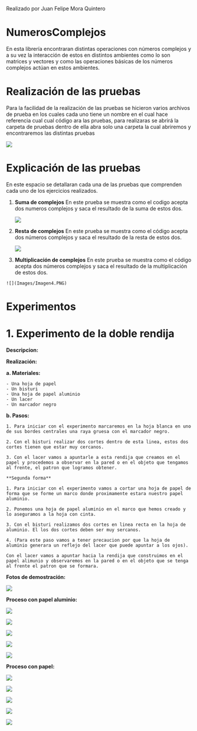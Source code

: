 Realizado por Juan Felipe Mora Quintero

# NumerosComplejos


En esta librería encontraran distintas operaciones con números complejos y a su vez la interacción de estos en distintos ambientes como lo son matrices y vectores y como las operaciones básicas de los números complejos actúan en estos ambientes.



# Realización de las pruebas

Para la facilidad de la realización de las pruebas se hicieron varios archivos de prueba en los cuales cada uno tiene un nombre en el cual hace referencia cual cual código ara las pruebas, para realizaras se abrirá la carpeta de pruebas  dentro de ella abra solo una carpeta la cual abriremos y encontraremos las distintas pruebas

![](Images/Imagen1.PNG)


# Explicación de las pruebas

En este espacio se detallaran cada una de las pruebas que comprenden cada uno de los ejercicios realizados.

 1. **Suma de complejos**
	  En este prueba se muestra como el codigo acepta dos numeros complejos y saca el resultado de la suma de estos dos.
    
	![](Images/Imagen2.PNG)

 2. **Resta de complejos**
	  En este prueba se muestra como el código acepta dos números complejos y saca el resultado de la resta de 					estos dos.
	  
	![](Images/Imagen3.PNG) 
	
 3.  **Multiplicación de complejos**
	En este prueba se muestra como el código acepta dos números complejos y saca el resultado de la multiplicación de estos dos.
	
	![](Images/Imagen4.PNG) 
	
	
# **Experimentos**

# **1.	Experimento de la doble rendija**

**Descripcion:**



**Realización:**

**a. Materiales:**

	- Una hoja de papel
	- Un bisturi
	- Una hoja de papel aluminio
	- Un lacer
	- Un marcador negro

**b. Pasos:**

	1. Para iniciar con el experimento marcaremos en la hoja blanca en uno de sus bordes centrales una raya gruesa con el marcador negro.
	
	2. Con el bisturi realizar dos cortes dentro de esta linea, estos dos cortes tienen que estar muy cercanos.
	
	3. Con el lacer vamos a apuntarle a esta rendija que creamos en el papel y procedemos a observar en la pared o en el objeto que tengamos al frente, el patron que logramos obtener.
	
	**Segunda forma**
	
	1. Para iniciar con el experimento vamos a cortar una hoja de papel de forma que se forme un marco donde proximamente estara nuestro papel aluminio.
	
	2. Ponemos una hoja de papel aluminio en el marco que hemos creado y lo aseguramos a la hoja con cinta.
	
	3. Con el bisturi realizamos dos cortes en linea recta en la hoja de aluminio. El los dos cortes deben ser muy sercanos.
	
	4. (Para este paso vamos a tener precaucion por que la hoja de aluminio generara un reflejo del lacer que puede apuntar a los ojos).
	
	Con el lacer vamos a apuntar hacia la rendija que construimos en el papel alimunio y observaremos en la pared o en el objeto que se tenga al frente el patron que se formara.
	

**Fotos de demostración:**

![](Images/experimentoRendijas/representacionLacer.jpg)


**Proceso con papel aluminio:**


 ![](Images/experimentoRendijas/representacionPapelAluminio1.jpg)


 ![](Images/experimentoRendijas/RepresentacionLacerAluminio1.jpg)


 ![](Images/experimentoRendijas/RepresentacionLacerAluminio2.jpg)


 ![](Images/experimentoRendijas/RepresentacionLacerAluminio3.jpg)


 ![](Images/experimentoRendijas/RepresentacionLacerAluminio4.jpg)


**Proceso con papel:**


![](Images/experimentoRendijas/representacionPapel.jpg)
 
 
![](Images/experimentoRendijas/RepresentacionLacerPapel1.jpg)


![](Images/experimentoRendijas/RepresentacionLacerPapel2.jpg)


![](Images/experimentoRendijas/RepresentacionLacerPapel3.jpg)


![](Images/experimentoRendijas/RepresentacionLacerPapel4.jpg)
